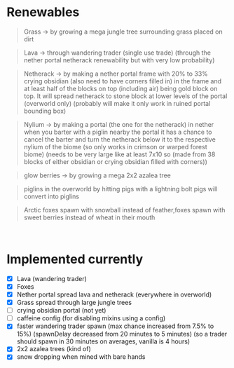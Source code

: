 # Renewables

> Grass -> by growing a mega jungle tree surrounding grass placed on dirt

> Lava -> through wandering trader (single use trade) (through the nether portal netherack renewability but with very low probability)

> Netherack -> by making a nether portal frame with 20% to 33% crying obsidian (also need to have corners filled in) in the frame and at least half of the blocks on top (including air) being gold block on top. It will spread netherack to stone block at lower levels of the portal (overworld only) (probably will make it only work in ruined portal bounding box)

> Nylium -> by making a portal (the one for the netherack) in nether when you barter with a piglin nearby the portal it has a chance to cancel the barter and turn the netherack below it to the respective nylium of the biome (so only works in crimson or warped forest biome) (needs to be very large like at least 7x10 so (made from 38 blocks of either obsidian or crying obsidian filled with corners))

> glow berries -> by growing a mega 2x2 azalea tree

> piglins in the overworld by hitting pigs with a lightning bolt pigs will convert into piglins

> Arctic foxes spawn with snowball instead of feather,foxes spawn with sweet berries instead of wheat in their mouth

</br>

# Implemented currently
- [x] Lava (wandering trader)
- [x] Foxes
- [x] Nether portal spread lava and netherack (everywhere in overworld)
- [x] Grass spread through large jungle trees
- [ ] crying obsidian portal (not yet)
- [ ] caffeine config (for disabling mixins using a config)
- [x] faster wandering trader spawn (max chance increased from 7.5% to 15%) (spawnDelay decreased from 20 minutes to 5 minutes) (so a trader should spawn in 30 minutes on averages, vanilla is 4 hours)
- [x] 2x2 azalea trees (kind of)
- [x] snow dropping when mined with bare hands
